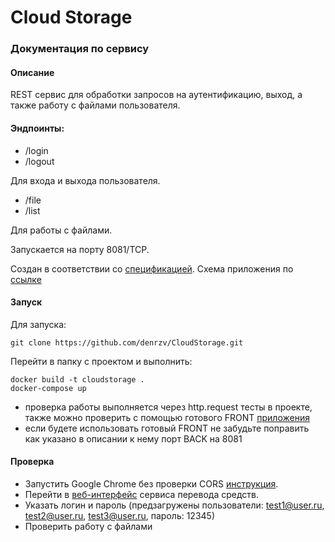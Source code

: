 # Cloud Storage

### Документация по сервису

#### Описание

REST сервис для обработки запросов на аутентификацию, выход, а также работу с файлами пользователя.

#### Эндпоинты:

* /login
* /logout

Для входа и выхода пользователя.

* /file
* /list

Для работы с файлами.

Запускается на порту 8081/TCP.

Создан в соответствии со [спецификацией](https://github.com/netology-code/jd-homeworks/blob/master/diploma/CloudServiceSpecification.yaml).
Схема приложения по [ссылке](https://github.com/denrzv/CloudStorage/blob/main/Cloud%20Storage%20HLA.pdf)
#### Запуск

Для запуска:

```
git clone https://github.com/denrzv/CloudStorage.git
```

Перейти в папку с проектом и выполнить:

```
docker build -t cloudstorage .
docker-compose up
```

* проверка работы выполняется через http.request тесты в проекте, также можно проверить с помощью готового FRONT [приложения](https://github.com/netology-code/jd-homeworks/blob/master/diploma/cloudservice.md) 
* если будете использовать готовый FRONT не забудьте поправить как указано в описании к нему порт BACK на 8081

#### Проверка
* Запустить Google Chrome без проверки CORS [инструкция](https://alfilatov.com/posts/run-chrome-without-cors/).
* Перейти в [веб-интерфейс](http://localhost:8080/login) сервиса перевода средств.
* Указать логин и пароль (предзагружены пользователи: test1@user.ru, test2@user.ru, test3@user.ru, пароль: 12345)
* Проверить работу с файлами
